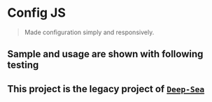 # Config JS

> Made configuration simply and responsively.

## Sample and usage are shown with following testing

## This project is the legacy project of [`Deep-Sea`](https://github.com/canguser/deep-sea)